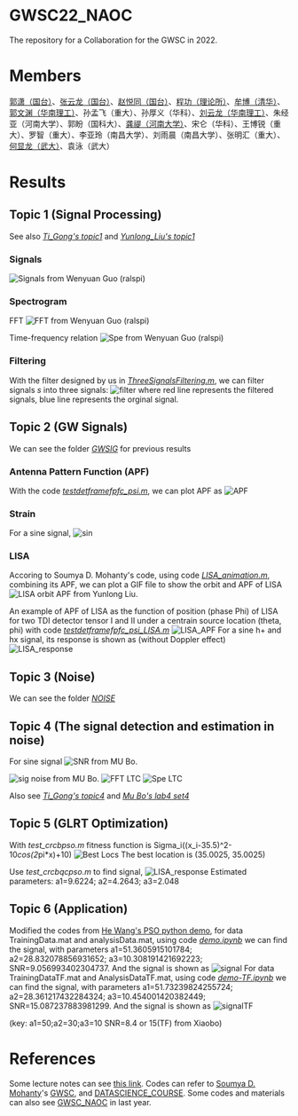 # GWSC22_NAOC
The repository for a Collaboration for the GWSC in 2022.

# Members
[郭潇（国台）](https://github.com/guoxiaowhu)、[张云龙（国台）](https://github.com/zhangyunlong001)、[赵悦同（国台）](https://github.com/LeonsZhao)、[程功（理论所）](https://github.com/chenggongphy)、[牟博（清华）](https://github.com/muboBASE)、[郭文渊（华南理工）](https://github.com/ralspi)、孙孟飞（重大）、孙厚义（华科）、[刘云龙（华南理工）](https://github.com/CKeXue)、朱经亚（河南大学）、郭盼（国科大）、[龚禔（河南大学）](https://github.com/ttigong)、宋仑（华科）、王博锐（重大）、罗智（重大）、李亚玲（南昌大学）、刘雨晨（南昌大学）、张明汇（重大）、[何显龙（武大）](https://github.com/chongzi14247)、袁泳（武大）

# Results
## Topic 1 (Signal Processing)
See also [_Ti_Gong's topic1_](https://github.com/guoxiaowhu/GWSC22_NAOC/tree/main/Ti_Gong/Topic1) and [_Yunlong_Liu's topic1_](https://github.com/guoxiaowhu/GWSC22_NAOC/tree/main/YunLong_Liu/Topic1)
### Signals
![Signals](https://raw.githubusercontent.com/guoxiaowhu/GWSC22_NAOC/main/Ralspi/topic1/result/signal%20figure2.png)
from Wenyuan Guo (ralspi)
### Spectrogram
FFT
![FFT](https://raw.githubusercontent.com/guoxiaowhu/GWSC22_NAOC/main/Ralspi/topic1/result/spectrogram-fft4.png)
from Wenyuan Guo (ralspi)

Time-frequency relation
![Spe](https://raw.githubusercontent.com/guoxiaowhu/GWSC22_NAOC/main/Ralspi/topic1/result/spectrogram4.png)
from Wenyuan Guo (ralspi)

### Filtering 
With the filter designed by us in [_ThreeSignalsFiltering.m_](https://github.com/guoxiaowhu/GWSC22_NAOC/blob/main/Xiao_Guo/topic1/ThreeSignalsFiltering.m), we can filter signals _s_ into three signals:
![filter](https://github.com/guoxiaowhu/GWSC22_NAOC/blob/main/Xiao_Guo/figs/filter.png?raw=true)
where red line represents the filtered signals, blue line represents the orginal signal.

## Topic 2 (GW Signals)
We can see the folder [_GWSIG_](https://github.com/guoxiaowhu/GWSC_NAOC/tree/main/GWSIG) for previous results
### Antenna Pattern Function (APF)
With the code [_testdetframefpfc_psi.m_](https://github.com/guoxiaowhu/GWSC22_NAOC/blob/main/Xiao_Guo/topic2/testdetframefpfc_psi.m), we can plot APF as
![APF](https://github.com/guoxiaowhu/GWSC22_NAOC/blob/main/Xiao_Guo/figs/APF_psi.png?raw=true)
### Strain
For a sine signal,
![sin](https://github.com/guoxiaowhu/GWSC22_NAOC/blob/main/Xiao_Guo/figs/sinStrain.png?raw=true)
### LISA
Accoring to Soumya D. Mohanty's code, using code [_LISA_animation.m_](https://github.com/guoxiaowhu/GWSC_NAOC/blob/main/GWSIG/LISA_animation.m), combining its APF, we can plot a GIF file to show the orbit and APF of LISA
![LISA orbit APF](https://github.com/guoxiaowhu/GWSC22_NAOC/blob/main/YunLong_Liu/LISA_antenna_pattern.gif?raw=true)
from Yunlong Liu.

An example of APF of LISA as the function of position (phase Phi) of LISA for two TDI detector tensor I and II under a centrain source location (theta, phi) with code [_testdetframefpfc_psi_LISA.m_](https://github.com/guoxiaowhu/GWSC22_NAOC/blob/main/Xiao_Guo/topic2/testdetframefpfc_psi_LISA.m)
![LISA_APF](https://github.com/guoxiaowhu/GWSC22_NAOC/blob/main/Xiao_Guo/figs/APF_LISA.png?raw=true)
For a sine h+ and hx signal, its response is shown as (without Doppler effect)
![LISA_response](https://github.com/guoxiaowhu/GWSC22_NAOC/blob/main/Xiao_Guo/figs/response_LISA.png?raw=true)

## Topic 3 (Noise)
We can see the folder [_NOISE_](https://github.com/guoxiaowhu/GWSC_NAOC/tree/main/NOISE)

## Topic 4 (The signal detection and estimation in noise)
For sine signal
![SNR](https://github.com/guoxiaowhu/GWSC22_NAOC/blob/main/Mu_Bo/lab4/set1/pic2.jpg?raw=true)
from MU Bo.

![sig noise](https://github.com/guoxiaowhu/GWSC22_NAOC/blob/main/Mu_Bo/lab4/set1/pic4.jpg?raw=true)
from MU Bo.
![FFT LTC](https://github.com/guoxiaowhu/GWSC22_NAOC/blob/main/Xiao_Guo/figs/FFT_LTC.png?raw=true)
![Spe LTC](https://github.com/guoxiaowhu/GWSC22_NAOC/blob/main/Xiao_Guo/figs/spe_LTC_n.png?raw=true)

Also see [_Ti_Gong's topic4_](https://github.com/guoxiaowhu/GWSC22_NAOC/tree/main/Ti_Gong/Topic4) and [_Mu Bo's lab4 set4_](https://github.com/guoxiaowhu/GWSC22_NAOC/tree/main/Mu_Bo/lab4/set4)
## Topic 5 (GLRT Optimization)
With _test\_crcbpso.m_
fitness function is Sigma\_i((x\_i-35.5)^2-10*cos(2*pi*x)+10)
![Best Locs](https://github.com/guoxiaowhu/GWSC22_NAOC/blob/main/Xiao_Guo/figs/BestLocs.png?raw=true)
The best location is (35.0025, 35.0025)

Use _test\_crcbqcpso.m_ to find signal,
![LISA_response](https://github.com/guoxiaowhu/GWSC22_NAOC/blob/main/Xiao_Guo/figs/qcsig.png?raw=true)
Estimated parameters: a1=9.6224; a2=4.2643; a3=2.048


## Topic 6 (Application)
Modified the codes from [He Wang's PSO python demo](https://github.com/iphysresearch/PSO_python_demo), for data TrainingData.mat and analysisData.mat, using code [_demo.ipynb_](https://github.com/guoxiaowhu/GWSC22_NAOC/blob/main/Xiao_Guo/topic6/demo.ipynb)  we can find the signal, with parameters a1=51.3605915101784; a2=28.832078856931652; a3=10.308191421692223; SNR=9.056993402304737. And the signal is shown as
![signal](https://github.com/guoxiaowhu/GWSC22_NAOC/blob/main/Xiao_Guo/figs/output_sig.png?raw=true)
For data TrainingDataTF.mat and AnalysisDataTF.mat, using code [_demo-TF.ipynb_](https://github.com/guoxiaowhu/GWSC22_NAOC/blob/main/Xiao_Guo/topic6/demo-TF.ipynb) we can find the signal, with parameters a1=51.73239824255724; a2=28.361217432284324; a3=10.454001420382449; SNR=15.087237883981299. And the signal is shown as
![signalTF](https://github.com/guoxiaowhu/GWSC22_NAOC/blob/main/Xiao_Guo/figs/output_sigTF.png?raw=true)

(key: a1=50;a2=30;a3=10 SNR=8.4 or 15(TF) from Xiaobo)
# References
Some lecture notes can see [this link](https://note.youdao.com/ynoteshare/index.html?id=ad50ed7fa5f67565dce3dfd9b68e0a00&type=note&_time=1644224870530). 
Codes can refer to [Soumya D. Mohanty](https://github.com/mohanty-sd)'s [GWSC](https://github.com/mohanty-sd/GWSC), and [DATASCIENCE_COURSE](https://github.com/mohanty-sd/DATASCIENCE_COURSE). Some codes and materials can also see [GWSC_NAOC](https://github.com/guoxiaowhu/GWSC_NAOC) in last year.
